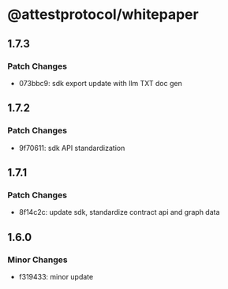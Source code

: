 # @attestprotocol/whitepaper

## 1.7.3

### Patch Changes

- 073bbc9: sdk export update with llm TXT doc gen

## 1.7.2

### Patch Changes

- 9f70611: sdk API standardization

## 1.7.1

### Patch Changes

- 8f14c2c: update sdk, standardize contract api and graph data

## 1.6.0

### Minor Changes

- f319433: minor update
